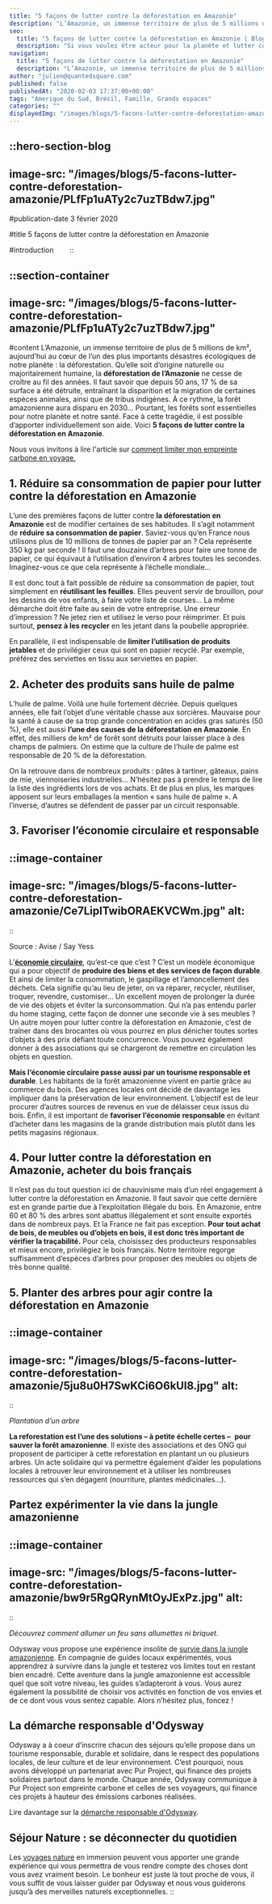 ```yaml
---
title: "5 façons de lutter contre la déforestation en Amazonie"
description: "L’Amazonie, un immense territoire de plus de 5 millions de km², aujourd’hui au cœur de l’un des plus importants désastres écologiques de notre planète : la déforestation. Comment lutter contre celle-ci ?"
seo:
  title: "5 façons de lutter contre la déforestation en Amazonie | Blog Odysway"
  description: "Si vous voulez être acteur pour la planète et lutter contre la déforestation, Odysway vous présente 5 pratiques à mettre en place !"
navigation:
  title: "5 façons de lutter contre la déforestation en Amazonie"
  description: "L’Amazonie, un immense territoire de plus de 5 millions de km², aujourd’hui au cœur de l’un des plus importants désastres écologiques de notre planète : la déforestation. Comment lutter contre celle-ci ?"
author: "julien@quantedsquare.com"
published: false
publishedAt: "2020-02-03 17:37:00+00:00"
tags: "Amerique du Sud, Brésil, Famille, Grands espaces"
categories: ""
displayedImg: "/images/blogs/5-facons-lutter-contre-deforestation-amazonie/PLfFp1uATy2c7uzTBdw7.jpg"
---
```


::hero-section-blog
---
image-src: "/images/blogs/5-facons-lutter-contre-deforestation-amazonie/PLfFp1uATy2c7uzTBdw7.jpg"
---
#publication-date
3 février 2020

#title
5 façons de lutter contre la déforestation en Amazonie

#introduction
      
::

::section-container
---
image-src: "/images/blogs/5-facons-lutter-contre-deforestation-amazonie/PLfFp1uATy2c7uzTBdw7.jpg"
---
#content
L’Amazonie, un immense territoire de plus de 5 millions de km², aujourd’hui au cœur de l’un des plus importants désastres écologiques de notre planète : la déforestation. Qu’elle soit d’origine naturelle ou majoritairement humaine, la **déforestation de l’Amazonie** ne cesse de croître au fil des années. Il faut savoir que depuis 50 ans, 17 % de sa surface a été détruite, entraînant la disparition et la migration de certaines espèces animales, ainsi que de tribus indigènes. À ce rythme, la forêt amazonienne aura disparu en 2030… Pourtant, les forêts sont essentielles pour notre planète et notre santé. Face à cette tragédie, il est possible d’apporter individuellement son aide. Voici **5 façons de lutter contre la déforestation en Amazonie**.

Nous vous invitons à lire l'article sur [comment limiter mon empreinte carbone en voyage.](https://odysway.com/comment-limiter-mon-empreinte-carbone-en-voyage) 

## **1\. Réduire sa consommation de papier pour lutter contre la déforestation en Amazonie**

L’une des premières façons de lutter contre **la déforestation en Amazonie** est de modifier certaines de ses habitudes. Il s’agit notamment de **réduire sa consommation de papier**. Saviez-vous qu’en France nous utilisons plus de 10 millions de tonnes de papier par an ? Cela représente 350 kg par seconde ! Il faut une douzaine d’arbres pour faire une tonne de papier, ce qui équivaut à l’utilisation d’environ 4 arbres toutes les secondes. Imaginez-vous ce que cela représente à l’échelle mondiale…

Il est donc tout à fait possible de réduire sa consommation de papier, tout simplement en **réutilisant les feuilles**. Elles peuvent servir de brouillon, pour les dessins de vos enfants, à faire votre liste de courses… La même démarche doit être faite au sein de votre entreprise. Une erreur d’impression ? Ne jetez rien et utilisez le verso pour réimprimer. Et puis surtout, **pensez à les recycler** en les jetant dans la poubelle appropriée.

En parallèle, il est indispensable de **limiter l’utilisation de produits jetables** et de privilégier ceux qui sont en papier recyclé. Par exemple, préférez des serviettes en tissu aux serviettes en papier.

## **2\. Acheter des produits sans huile de palme**

L’huile de palme. Voilà une huile fortement décriée. Depuis quelques années, elle fait l’objet d’une véritable chasse aux sorcières. Mauvaise pour la santé à cause de sa trop grande concentration en acides gras saturés (50 %), elle est aussi **l’une des causes de la déforestation en Amazonie**. En effet, des milliers de km² de forêt sont détruits pour laisser place à des champs de palmiers. On estime que la culture de l’huile de palme est responsable de 20 % de la déforestation.

On la retrouve dans de nombreux produits : pâtes à tartiner, gâteaux, pains de mie, viennoiseries industrielles… N’hésitez pas à prendre le temps de lire la liste des ingrédients lors de vos achats. Et de plus en plus, les marques apposent sur leurs emballages la mention « sans huile de palme ». A l’inverse, d’autres se défendent de passer par un circuit responsable. 

## **3\. Favoriser l’économie circulaire et responsable**

::image-container
---
image-src: "/images/blogs/5-facons-lutter-contre-deforestation-amazonie/Ce7LipITwibORAEKVCWm.jpg"
alt: 
---
::  

Source : Avise / Say Yess

L’**[économie circulaire](https://www.ecologique-solidaire.gouv.fr/leconomie-circulaire)**, qu’est-ce que c’est ? C’est un modèle économique qui a pour objectif de **produire des biens et des services de façon durable**. Et ainsi de limiter la consommation, le gaspillage et l’amoncellement des déchets. Cela signifie qu’au lieu de jeter, on va réparer, recycler, réutiliser, troquer, revendre, customiser… Un excellent moyen de prolonger la durée de vie des objets et éviter la surconsommation. Qui n’a pas entendu parler du home staging, cette façon de donner une seconde vie à ses meubles ? Un autre moyen pour lutter contre la déforestation en Amazonie, c’est de traîner dans des brocantes où vous pourrez en plus dénicher toutes sortes d’objets à des prix défiant toute concurrence. Vous pouvez également donner à des associations qui se chargeront de remettre en circulation les objets en question.

**Mais l’économie circulaire passe aussi par un tourisme responsable et durable**. Les habitants de la forêt amazonienne vivent en partie grâce au commerce du bois. Des agences locales ont décidé de davantage les impliquer dans la préservation de leur environnement. L’objectif est de leur procurer d’autres sources de revenus en vue de délaisser ceux issus du bois. Enfin, il est important de **favoriser l’économie responsable** en évitant d’acheter dans les magasins de la grande distribution mais plutôt dans les petits magasins régionaux.

## **4\. Pour lutter contre la déforestation en Amazonie, acheter du bois français**

Il n’est pas du tout question ici de chauvinisme mais d’un réel engagement à lutter contre la déforestation en Amazonie. Il faut savoir que cette dernière est en grande partie due à l’exploitation illégale du bois. En Amazonie, entre 60 et 80 % des arbres sont abattus illégalement et sont ensuite exportés dans de nombreux pays. Et la France ne fait pas exception. **Pour tout achat de bois, de meubles ou d’objets en bois, il est donc très important de vérifier la traçabilité.** Pour cela, choisissez des producteurs responsables et mieux encore, privilégiez le bois français. Notre territoire regorge suffisamment d’espèces d’arbres pour proposer des meubles ou objets de très bonne qualité.

## **5\. Planter des arbres pour agir contre la déforestation en Amazonie**

::image-container
---
image-src: "/images/blogs/5-facons-lutter-contre-deforestation-amazonie/5ju8u0H7SwKCi6O6kUl8.jpg"
alt: 
---
::

_Plantation d’un arbre_

**La reforestation est l’une des solutions – à petite échelle certes –**  **pour sauver la forêt amazonienne**. Il existe des associations et des ONG qui proposent de participer à cette reforestation en plantant un ou plusieurs arbres. Un acte solidaire qui va permettre également d’aider les populations locales à retrouver leur environnement et à utiliser les nombreuses ressources qui s’en dégagent (nourriture, plantes médicinales…).

## **Partez expérimenter la vie dans la jungle amazonienne**

::image-container
---
image-src: "/images/blogs/5-facons-lutter-contre-deforestation-amazonie/bw9r5RgQRynMtOyJExPz.jpg"
alt: 
---
::

_Découvrez comment allumer un feu sans allumettes ni briquet._

Odysway vous propose une expérience insolite de [survie dans la jungle amazonienne](https://odysway.com/voyages/survie-jungle-amazonienne?utm_source=Blog&utm_medium=article&utm_campaign=Lutter_contre_deforestation). En compagnie de guides locaux expérimentés, vous apprendrez à survivre dans la jungle et testerez vos limites tout en restant bien encadré. Cette aventure dans la jungle amazonienne est accessible quel que soit votre niveau, les guides s’adapteront à vous. Vous aurez également la possibilité de choisir vos activités en fonction de vos envies et de ce dont vous vous sentez capable. Alors n’hésitez plus, foncez !

## **La démarche responsable d'Odysway**

Odysway a à coeur d’inscrire chacun des séjours qu’elle propose dans un tourisme responsable, durable et solidaire, dans le respect des populations locales, de leur culture et de leur environnement. C’est pourquoi, nous avons développé un partenariat avec Pur Project, qui finance des projets solidaires partout dans le monde. Chaque année, Odysway communique à Pur Project son empreinte carbone et celles de ses voyageurs, qui finance ces projets à hauteur des émissions carbones réalisées.

Lire davantage sur la [démarche responsable d'Odysway](https://odysway.com/demarche-responsable-odysway).

## Séjour Nature : se déconnecter du quotidien

Les [voyages nature](https://odysway.com/thematiques/voyage-nature) en immersion peuvent vous apporter une grande expérience qui vous permettra de vous rendre compte des choses dont vous avez vraiment besoin. Le bonheur est juste là tout proche de vous, il vous suffit de vous laisser guider par Odysway et nous vous guiderons jusqu’à des merveilles naturels exceptionnelles.
::

